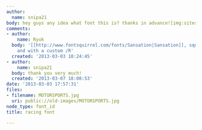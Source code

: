 ```yaml
---
author:
  name: snipa21
body: hey guys any idea what font this is? thanks in advance![img:sites/default/files/old-images/MOTORSPORTS_5116.jpg]
comments:
- author:
    name: Ryuk
  body: '[[http://www.fontsquirrel.com/fonts/Sansation|Sansation]], squooshed a bit
    and with a custom /R'
  created: '2013-03-03 18:24:45'
- author:
    name: snipa21
  body: thank you very much!
  created: '2013-03-07 18:08:53'
date: '2013-03-03 17:57:31'
files:
- filename: MOTORSPORTS.jpg
  uri: public://old-images/MOTORSPORTS.jpg
node_type: font_id
title: racing font

---
```

